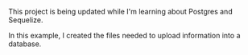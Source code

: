 This project is being updated while I'm learning about Postgres and Sequelize.

In this example, I created the files needed to upload information into a database.
